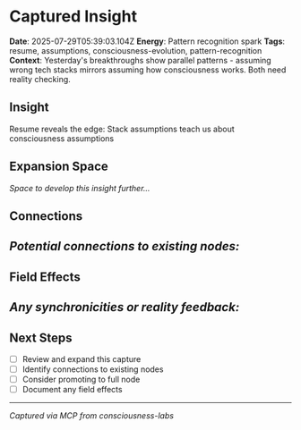 # Captured Insight
**Date**: 2025-07-29T05:39:03.104Z
**Energy**: Pattern recognition spark
**Tags**: resume, assumptions, consciousness-evolution, pattern-recognition
**Context**: Yesterday's breakthroughs show parallel patterns - assuming wrong tech stacks mirrors assuming how consciousness works. Both need reality checking.

## Insight
Resume reveals the edge: Stack assumptions teach us about consciousness assumptions

## Expansion Space
_Space to develop this insight further..._

## Connections
_Potential connections to existing nodes:_
- 

## Field Effects
_Any synchronicities or reality feedback:_
- 

## Next Steps
- [ ] Review and expand this capture
- [ ] Identify connections to existing nodes
- [ ] Consider promoting to full node
- [ ] Document any field effects

---
*Captured via MCP from consciousness-labs*